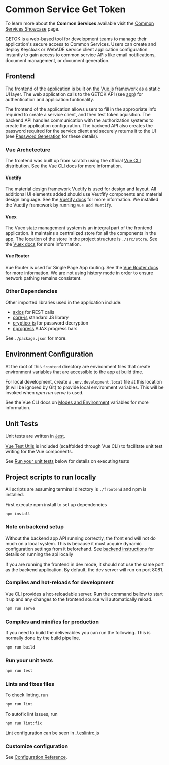 # Common Service Get Token

To learn more about the **Common Services** available visit the [Common Services Showcase](https://bcgov.github.io/common-service-showcase/) page.

GETOK is a web-based tool for development teams to manage their application's secure access to Common Services. Users can create and deploy Keycloak or WebADE service client application configuration instantly to gain access to common service APIs like email notifications, document management, or document generation.

## Frontend

The frontend of the application is built on the [Vue.js](https://vuejs.org/) framework as a static UI layer. The web application calls to the GETOK API (see [app](../app)) for authentication and application funtionality.

The frontend of the application allows users to fill in the appropriate info required to create a service client, and then test token aquisition. The backend API handles communication with the authorization systems to create the application configuration. The backend API also creates the password required for the service client and securely returns it to the UI (see [Password Generation](https://github.com/bcgov/nr-get-token/wiki/Password-Generation) for these details).

### Vue Archetecture

The frontend was built up from scratch using the official [Vue CLI](https://cli.vuejs.org/) distribution. See the [Vue CLI docs](https://cli.vuejs.org/) for more information.

#### Vuetify

The material design framework Vuetify is used for design and layout. All additional UI elements added should use Veutfify components and material design language. See the [Vuetify docs](https://vuetifyjs.com/en/getting-started/quick-start) for more information. We installed the Vuetify framework by running `vue add Vuetify`.

#### Vuex

The Vuex state management system is an integral part of the frontend application. It maintains a centralized store for all the components in the app. The location of the store in the project structure is `./src/store`. See the [Vuex docs](https://vuex.vuejs.org/) for more information.

#### Vue Router

Vue Router is used for Single Page App routing. See the [Vue Router docs](https://router.vuejs.org/) for more information. We are not using history mode in order to ensure network pathing remains consistent.

### Other Dependencies

Other imported libraries used in the application include:

* [axios](https://www.npmjs.com/package/axios) for REST calls
* [core-js](https://www.npmjs.com/package/core-js) standard JS library
* [cryptico-js](https://www.npmjs.com/package/cryptico-js) for password decryption
* [nprogress](https://www.npmjs.com/package/nprogress) AJAX progress bars

See `./package.json` for more.

## Environment Configuration

At the root of this `frontend` directory are environment files that create environment variables that are accessible to the app at build time.

For local development, create a `.env.development.local` file at this location (it will be ignored by Git) to provide local environment variables. This will be invoked when *npm run serve* is used.

See the Vue CLI docs on [Modes and Environment](https://cli.vuejs.org/guide/mode-and-env.html) variables for more information.

## Unit Tests

Unit tests are written in [Jest](https://jestjs.io/).

[Vue Test Utils](https://vue-test-utils.vuejs.org/) is included (scaffolded through Vue CLI) to facilitate unit test writing for the Vue components.

See [Run your unit tests](#run-your-unit-tests) below for details on executing tests

## Project scripts to run locally

All scripts are assuming terminal directory is `./frontend` and npm is installed.

First execute npm install to set up dependencies

``` sh
npm install
```

### Note on backend setup

Without the backend app API running correctly, the front end will not do much on a local system. This is because it must acquire dynamic configuration settings from it beforehand. See [backend instructions](../README.md) for details on running the api locally

If you are running the frontend in dev mode, it should not use the same port as the backend application. By default, the dev server will run on port 8081.

### Compiles and hot-reloads for development

Vue CLI provides a hot-reloadable server. Run the command bellow to start it up and any changes to the frontend source will automatically reload.

``` sh
npm run serve
```

### Compiles and minifies for production

If you need to build the deliverables you can run the following. This is normally done by the build pipeline.

``` sh
npm run build
```

### Run your unit tests

``` sh
npm run test
```

### Lints and fixes files

To check linting, run

``` sh
npm run lint
```

To autofix lint issues, run

``` sh
npm run lint:fix
```

Lint configuration can be seen in [./.eslintrc.js](./.eslintrc.js)

### Customize configuration

See [Configuration Reference](https://cli.vuejs.org/config/).
